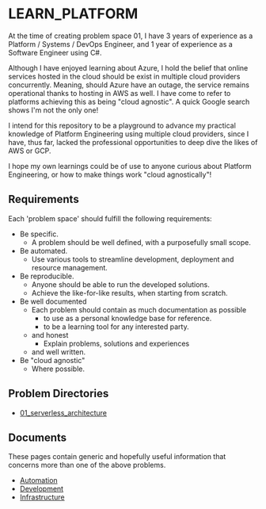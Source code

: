# LEARN_PLATFORM

At the time of creating problem space 01, I have 3 years of experience as a Platform / Systems / DevOps Engineer, and 1 year of experience as a Software Engineer using C#.

Although I have enjoyed learning about Azure, I hold the belief that online services hosted in the cloud should be exist in multiple cloud providers concurrently. Meaning, should Azure have an outage, the service remains operational thanks to hosting in AWS as well. I have come to refer to platforms achieving this as being "cloud agnostic". A quick Google search shows I'm not the only one!

I intend for this repository to be a playground to advance my practical knowledge of Platform Engineering using multiple cloud providers, since I have, thus far, lacked the professional opportunities to deep dive the likes of AWS or GCP.

I hope my own learnings could be of use to anyone curious about Platform Engineering, or how to make things work "cloud agnostically"!

## Requirements

Each 'problem space' should fulfill the following requirements:

- Be specific.
    - A problem should be well defined, with a purposefully small scope.
- Be automated.
    - Use various tools to streamline development, deployment and resource management.
- Be reproducible.
    - Anyone should be able to run the developed solutions.
    - Achieve the like-for-like results, when starting from scratch.
- Be well documented
    - Each problem should contain as much documentation as possible 
        - to use as a personal knowledge base for reference.
        - to be a learning tool for any interested party.
    - and honest
        - Explain problems, solutions and experiences
    - and well written.
- Be "cloud agnostic"
    - Where possible.

## Problem Directories

- [01_serverless_architecture](01_serverless_architecture/01_serverless_architecture.md)

## Documents

These pages contain generic and hopefully useful information that concerns more than one of the above problems.

- [Automation](automation.md)
- [Development](development.md)
- [Infrastructure](infrastructure.md)